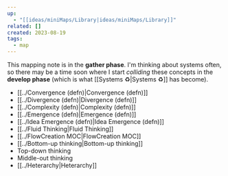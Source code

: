 ```yaml
---
up:
  - "[[ideas/miniMaps/Library|ideas/miniMaps/Library]]"
related: []
created: 2023-08-19
tags:
  - map
---
```

This mapping note is in the **gather phase**. I'm thinking about systems often, so there may be a time soon where I start *colliding* these concepts in the **develop phase** (which is what [[Systems ♻️|Systems ♻️]] has become).

- [[../Convergence (defn)|Convergence (defn)]]
- [[../Divergence (defn)|Divergence (defn)]]
- [[../Complexity (defn)|Complexity (defn)]]
- [[../Emergence (defn)|Emergence (defn)]]
- [[../Idea Emergence (defn)|Idea Emergence (defn)]]
- [[../Fluid Thinking|Fluid Thinking]]
- [[../FlowCreation MOC|FlowCreation MOC]]
- [[../Bottom-up thinking|Bottom-up thinking]]
- Top-down thinking
- Middle-out thinking
- [[../Heterarchy|Heterarchy]]


